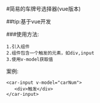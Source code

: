 #简易的车牌号选择器(vue版本)

##tip:基于vue开发

###使用方法:

```
1.引入组件
2.组件包含一个触发的元素，如div,input
3.使用v-model获取值
```

案例:

```
<car-input v-model="carNum">
   <div>触发</div>
</car-input>
````
